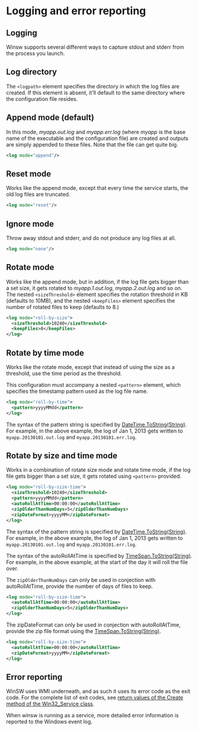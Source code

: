 # Logging and error reporting

## Logging

Winsw supports several different ways to capture stdout and stderr from the process you launch.

## Log directory

The `<logpath>` element specifies the directory in which the log files are created. If this element is absent, it'll default to the same directory where the configuration file resides.

## Append mode (default)

In this mode, *myapp.out.log* and *myapp.err.log* (where *myapp* is the base name of the executable and the configuration file) are created and outputs are simply appended to these files. Note that the file can get quite big.

```xml
<log mode="append"/>
```

## Reset mode

Works like the append mode, except that every time the service starts, the old log files are truncated.

```xml
<log mode="reset"/>
```

## Ignore mode

Throw away stdout and stderr, and do not produce any log files at all.

```xml
<log mode="none"/>
```

## Rotate mode

Works like the append mode, but in addition, if the log file gets bigger than a set size, it gets rotated to *myapp.1.out.log*, *myapp.2.out.log* and so on. The nested `<sizeThreshold>` element specifies the rotation threshold in KB (defaults to 10MB), and the nested `<keepFiles>` element specifies the number of rotated files to keep (defaults to 8.)

```xml
<log mode="roll-by-size">
  <sizeThreshold>10240</sizeThreshold>
  <keepFiles>8</keepFiles>
</log>
```

## Rotate by time mode

Works like the rotate mode, except that instead of using the size as a threshold, use the time period as the threshold.

This configuration must accompany a nested `<pattern>` element, which specifies the timestamp pattern used as the log file name.

```xml
<log mode="roll-by-time">
  <pattern>yyyyMMdd</pattern>
</log>
```

The syntax of the pattern string is specified by [DateTime.ToString(String)](https://docs.microsoft.com/dotnet/api/system.datetime.tostring#System_DateTime_ToString_System_String_). 
For example, in the above example, the log of Jan 1, 2013 gets written to `myapp.20130101.out.log` and `myapp.20130101.err.log`. 

## Rotate by size and time mode

Works in a combination of rotate size mode and rotate time mode, if the log file gets bigger than a set size, it gets rotated using `<pattern>` provided.

```xml
<log mode="roll-by-size-time">
  <sizeThreshold>10240</sizeThreshold>
  <pattern>yyyyMMdd</pattern>
  <autoRollAtTime>00:00:00</autoRollAtTime>
  <zipOlderThanNumDays>5</zipOlderThanNumDays>
  <zipDateFormat>yyyyMM</zipDateFormat>
</log>
```

The syntax of the pattern string is specified by [DateTime.ToString(String)](https://docs.microsoft.com/dotnet/api/system.datetime.tostring#System_DateTime_ToString_System_String_). 
For example, in the above example, the log of Jan 1, 2013 gets written to `myapp.20130101.out.log` and `myapp.20130101.err.log`. 

The syntax of the autoRollAtTime is specified by [TimeSpan.ToString(String)](https://docs.microsoft.com/dotnet/api/system.timespan.tostring#System_TimeSpan_ToString_System_String_).
For example, in the above example, at the start of the day it will roll the file over.

The `zipOlderThanNumDays` can only be used in conjection with autoRollAtTime, provide the number of days of files to keep.

```xml
<log mode="roll-by-size-time">
  <autoRollAtTime>00:00:00</autoRollAtTime>
  <zipOlderThanNumDays>5</zipOlderThanNumDays>
</log>
```

The zipDateFormat can only be used in conjection with autoRollAtTime, provide the zip file format using the [TimeSpan.ToString(String)](https://docs.microsoft.com/dotnet/api/system.timespan.tostring#System_TimeSpan_ToString_System_String_).

```xml
<log mode="roll-by-size-time">
  <autoRollAtTime>00:00:00</autoRollAtTime>
  <zipDateFormat>yyyyMM</zipDateFormat>
</log>
```

## Error reporting

WinSW uses WMI underneath, and as such it uses its error code as the exit code. 
For the complete list of exit codes, see [return values of the Create method of the Win32_Service class](https://docs.microsoft.com/windows/win32/cimwin32prov/create-method-in-class-win32-service#return-value).

When winsw is running as a service, more detailed error information is reported to the Windows event log.
